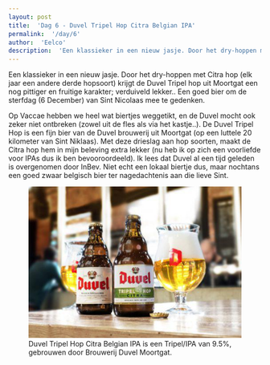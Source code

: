 ```yaml
---
layout: post
title:  'Dag 6 - Duvel Tripel Hop Citra Belgian IPA'
permalink:  '/day/6'
author:  'Eelco'
description:  'Een klassieker in een nieuw jasje. Door het dry-hoppen met Citra hop (elk jaar een andere derde hopsoort) krijgt de Duvel Tripel hop uit Moortgat een nog pittiger en fruitige karakter; verduiveld lekker.. Een goed bier om de sterfdag (6 December) van Sint Nicolaas mee te gedenken.'
---
```

<p class='intro'><span class='dropcap'>E</span>en klassieker in een nieuw jasje. Door het dry-hoppen met Citra hop (elk jaar een andere derde hopsoort) krijgt de Duvel Tripel hop uit Moortgat een nog pittiger en fruitige karakter; verduiveld lekker.. Een goed bier om de sterfdag (6 December) van Sint Nicolaas mee te gedenken.</p>

Op Vaccae hebben we heel wat biertjes weggetikt, en de Duvel mocht ook zeker niet ontbreken (zowel uit de fles als via het kastje..). De Duvel Tripel Hop is een fijn bier van de Duvel brouwerij uit Moortgat (op een luttele 20 kilometer van Sint Niklaas). Met deze drieslag aan hop soorten, maakt de Citra hop hem in mijn beleving extra lekker (nu heb ik op zich een voorliefde voor IPAs dus ik ben bevooroordeeld). Ik lees dat Duvel al een tijd geleden is overgenomen door InBev. Niet echt een lokaal biertje dus, maar nochtans een goed zwaar belgisch bier ter nagedachtenis aan die lieve Sint.

<figure><img src='/assets/img/day_6.jpg' alt=''/> <figcaption>Duvel Tripel Hop Citra Belgian IPA is een Tripel/IPA van 9.5%, gebrouwen door Brouwerij Duvel Moortgat.</figcaption></figure>
